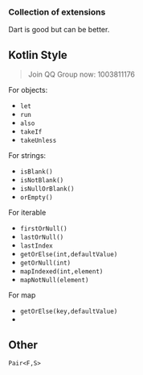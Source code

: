 ### Collection of extensions

Dart is good but can be better.

## Kotlin Style

> Join QQ Group now: 1003811176

For objects:

- `let`
- `run`
- `also`
- `takeIf`
- `takeUnless`

For strings:

- `isBlank()`
- `isNotBlank()`
- `isNullOrBlank()`
- `orEmpty()`

For iterable

- `firstOrNull()`
- `lastOrNull()`
- `lastIndex`
- `getOrElse(int,defaultValue)`
- `getOrNull(int)`
- `mapIndexed(int,element)`
- `mapNotNull(element)`

For map
- `getOrElse(key,defaultValue)`
- 
## Other


`Pair<F,S>`
